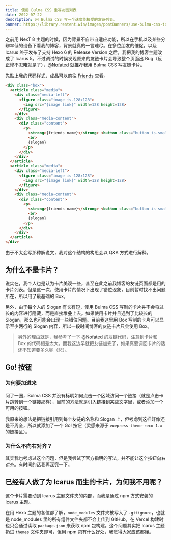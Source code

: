 ```yaml
---
title: 使用 Bulma CSS 重写友链列表
date: 2022-07-22
description: 用 Bulma CSS 写一个速度能接受的友链列表。
banner: https://library.restent.win/images/postBanners/use-bulma-css-to-write-friends-link.webp
---
```


之前用 NexT 8 主题的时候，因为背景不自带自适应功能，所以在手机以及某些分辨率低的设备下看我的博客，背景就真的一言难尽。在多位朋友的催促，以及 Icarus 终于发布了支持 Hexo 6 的 Release Version 之后，我把我的博客主题改成了 Icarus 5。不过调试的时候发现原来的友链卡片会导致整个页面出 Bug（反正惨不忍睹就是了），[@Nofated](https://blog.nofated.win) 就推荐我用 Bulma CSS 写友链卡片。

<!--more-->

先贴上我的代码样式，成品可以前往 [Friends](https://library.restent.win/links) 查看。

``` html
<div class="box">
  <article class="media">
    <div class="media-left">
      <figure class="image is-128x128">
        <img src="{image link}" width=128 height=128>
      </figure>
    </div>
    <div class="media-content">
      <div class="content">
        <p>
          <strong>{friends name}</strong> <button class="button is-small is-link"><a href="{website link}">Go!</a></button>
          <br>
          {slogan}
        </p>
      </div>
    </div>
  </article>
  <article class="media">
    <div class="media-left">
      <figure class="image is-128x128">
        <img src="{image link}" width=128 height=128>
      </figure>
    </div>
    <div class="media-content">
      <div class="content">
        <p>
          <strong>{friends name}</strong> <button class="button is-small is-link"><a href="{website link}">Go!</a></button>
          <br>
          {slogan}
        </p>
      </div>
    </div>
  </article>
</div>
```

由于不太会写那种解说文，我对这个结构的构思会以 Q&A 方式进行解释。

## 为什么不是卡片？

说实在，我个人也是认为卡片美观一些，甚至在此之前我博客的友链页面都是用的卡片列表。但是这一次，使用卡片的情况下出现了错位现象，目前暂时找不出问题所在，所以用了最基础的 Box。

另外，由于每个人的 Slogan 有长有短，使用 Bulma CSS 写制的卡片并不会将过长的内容进行隐藏，而是直接堆叠上去。如果使用卡片并且遇到了比较长的 Slogan，那么也可能会出现一些错位问题。目前我这里用 Box 写制的卡片可以显示至少两行的 Slogan 内容，所以一段时间博客的友链卡片只会使用 Box。

> 另外的理由就是，我参考了一下 [@Nofated](https://blog.nofated.win) 的友链代码，注意到卡片和 Box 的代码相差太大。而我这边早就把友链加完了，如果真要调回卡片的话还不知道要多久呢（悲）。

## Go! 按钮

### 为何要加进来

问了一圈，Bulma CSS 并没有标明如何点击一个区域访问一个链接（就是点击卡片跳转到一个链接那样），目前的方法就是引入链接到某些文字里，或者添加一个可用的按钮。

我原来的想法是把链接引用到每个友链的名称和 Slogan 上，但考虑到这样好像还是不周全，所以就添加了一个 Go! 按钮（灵感来源于 `vuepress-theme-reco 1.x` 的链接区）。

### 为什么不向右对齐？

其实我也考虑过这个问题，但是我尝试了官方指明的写法，并不能让这个按钮向右对齐。有时间的话我再深究一下。

## 已经有人做了为 Icarus 而生的卡片，为何我不用呢？

这个卡片需要动到 Icarus 主题文件夹的内部，而我是通过 npm 方式安装的 Icarus 主题。

在用 Hexo 主题的各位都了解，`node_modules` 文件夹被写入了 `.gitignore`，也就是 node_modules 里的所有组件文件夹都不会上传到 GitHub，在 Vercel 构建时也只会通过读取 `package.json` 来获取 npm 包构建。这个问题其实把 Icarus 主题扔进 `themes` 文件夹即可，但用 npm 包有什么好处，我觉得大家应该都懂。 